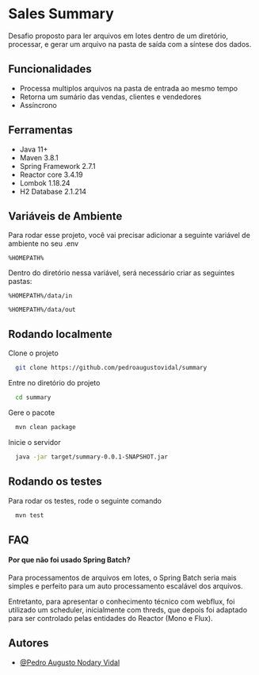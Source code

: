 # Sales Summary

Desafio proposto para ler arquivos em lotes dentro de um diretório, processar, e gerar um arquivo na pasta de saída com
a síntese dos dados.

## Funcionalidades

- Processa multiplos arquivos na pasta de entrada ao mesmo tempo
- Retorna um sumário das vendas, clientes e vendedores
- Assíncrono

## Ferramentas

- Java 11+
- Maven 3.8.1
- Spring Framework 2.7.1
- Reactor core 3.4.19
- Lombok 1.18.24
- H2 Database 2.1.214

## Variáveis de Ambiente

Para rodar esse projeto, você vai precisar adicionar a seguinte variável de ambiente no seu .env

`%HOMEPATH%`

Dentro do diretório nessa variável, será necessário criar as seguintes pastas:

`%HOMEPATH%/data/in`

`%HOMEPATH%/data/out`

## Rodando localmente

Clone o projeto

```bash
  git clone https://github.com/pedroaugustovidal/summary
```

Entre no diretório do projeto

```bash
  cd summary
```

Gere o pacote

```bash
  mvn clean package
```

Inicie o servidor

```bash
  java -jar target/summary-0.0.1-SNAPSHOT.jar
```

## Rodando os testes

Para rodar os testes, rode o seguinte comando

```bash
  mvn test
```

## FAQ

#### Por que não foi usado Spring Batch?

Para processamentos de arquivos em lotes, o Spring Batch seria mais simples e perfeito para um auto processamento
escalável dos arquivos.

Entretanto, para apresentar o conhecimento técnico com webflux, foi utilizado um scheduler, inicialmente com threds, que
depois foi adaptado para ser controlado pelas entidades do Reactor (Mono e Flux).

## Autores

- [@Pedro Augusto Nodary Vidal](https://github.com/pedroaugustovidal)

